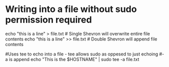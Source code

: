 # Writing into a file without sudo permission required
echo "this is a line" > file.txt # Single Shevron will overwrite entire file contents
echo "this is a line" >> file.txt # Double Shevron will append file contents

#Uses tee to echo into a file - tee allows sudo as oppesed to just echoing
#-a is append
echo "This is the $HOSTNAME" | sudo tee -a file.txt